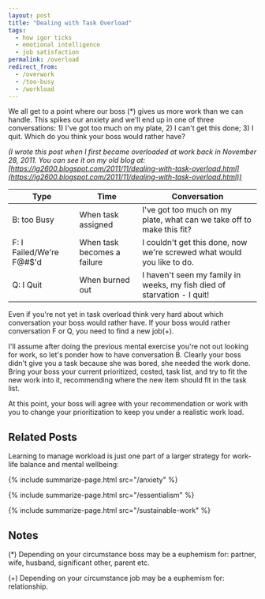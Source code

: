 ```yaml
---
layout: post
title: "Dealing with Task Overload"
tags:
  - how igor ticks
  - emotional intelligence
  - job satisfaction
permalink: /overload
redirect_from:
  - /overwork
  - /too-busy
  - /workload
---
```


We all get to a point where our boss (\*) gives us more work than we can handle. This spikes our anxiety and we'll end up in one of three conversations: 1) I've got too much on my plate, 2) I can't get this done; 3) I quit. Which do you think your boss would rather have?

_(I wrote this post when I first became overloaded at work back in November 28, 2011. You can see it on my old blog at: [https://ig2600.blogspot.com/2011/11/dealing-with-task-overload.html](https://ig2600.blogspot.com/2011/11/dealing-with-task-overload.html))_

| Type                     | Time                        | Conversation                                                            |
| ------------------------ | --------------------------- | ----------------------------------------------------------------------- |
| B: too Busy              | When task assigned          | I've got too much on my plate, what can we take off to make this fit?   |
| F: I Failed/We're F@#$'d | When task becomes a failure | I couldn't get this done, now we're screwed what would you like to do.  |
| Q: I Quit                | When burned out             | I haven't seen my family in weeks, my fish died of starvation - I quit! |

Even if you're not yet in task overload think very hard about which conversation your boss would rather have. If your boss would rather conversation F or Q, you need to find a new job(+).

I'll assume after doing the previous mental exercise you're not out looking for work, so let's ponder how to have conversation B. Clearly your boss didn't give you a task because she was bored, she needed the work done. Bring your boss your current prioritized, costed, task list, and try to fit the new work into it, recommending where the new item should fit in the task list.

At this point, your boss will agree with your recommendation or work with you to change your prioritization to keep you under a realistic work load.

## Related Posts

Learning to manage workload is just one part of a larger strategy for work-life balance and mental wellbeing:

{% include summarize-page.html src="/anxiety" %}

{% include summarize-page.html src="/essentialism" %}

{% include summarize-page.html src="/sustainable-work" %}

## Notes

(\*) Depending on your circumstance boss may be a euphemism for: partner, wife, husband, significant other, parent etc.

(+) Depending on your circumstance job may be a euphemism for: relationship.
